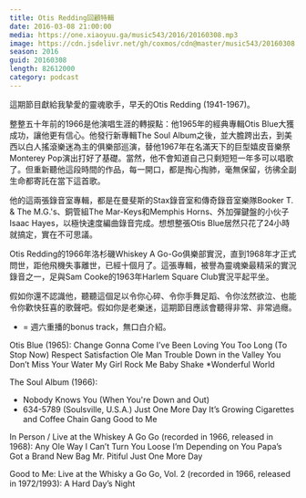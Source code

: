 ```yaml
---
title: Otis Redding回顧特輯
date: 2016-03-08 21:00:00
media: https://one.xiaoyuu.ga/music543/2016/20160308.mp3
image: https://cdn.jsdelivr.net/gh/coxmos/cdn@master/music543/20160308.jpg
season: 2016
guid: 20160308
length: 82612000
category: podcast
---
```


這期節目獻給我摯愛的靈魂歌手，早夭的Otis Redding (1941-1967)。

整整五十年前的1966是他演唱生涯的轉捩點：他1965年的經典專輯Otis Blue大獲成功，讓他更有信心。他發行新專輯The Soul Album之後，並大膽跨出去，到美西以白人搖滾樂迷為主的俱樂部巡演，替他1967年在名滿天下的巨型嬉皮音樂祭Monterey Pop演出打好了基礎。當然，他不會知道自己只剩短短一年多可以唱歌了。但重新聽他這段時間的作品，每一開口，都是掏心掏肺，毫無保留，彷彿全副生命都寄託在當下這首歌。

他的這兩張錄音室專輯，都是在曼斐斯的Stax錄音室和傳奇錄音室樂隊Booker T. & The M.G.'s、銅管組The Mar-Keys和Memphis Horns、外加彈鍵盤的小伙子Isaac Hayes，以極快速度編曲錄音完成。想想整張Otis Blue居然只花了24小時就搞定，實在不可思議。

Otis Redding的1966年洛杉磯Whiskey A Go-Go俱樂部實況，直到1968年才正式問世，距他飛機失事離世，已經十個月了。這張專輯，被譽為靈魂樂最精采的實況錄音之一，足與Sam Cooke的1963年Harlem Square Club實況平起平坐。

假如你還不認識他，聽聽這個足以令你心碎、令你手舞足蹈、令你泫然欲泣、也能令你歡快狂喜的歌聲吧。假如你是老樂迷，這期節目應該會聽得非常、非常過癮。

* = 週六重播的bonus track，無口白介紹。

Otis Blue (1965):
Change Gonna Come
I’ve Been Loving You Too Long (To Stop Now)
Respect
Satisfaction
Ole Man Trouble
Down in the Valley
You Don’t Miss Your Water
My Girl
Rock Me Baby
Shake
*Wonderful World

The Soul Album (1966):
* Nobody Knows You (When You're Down and Out)
* 634-5789 (Soulsville, U.S.A.)
Just One More Day
It’s Growing
Cigarettes and Coffee
Chain Gang
Good to Me

In Person / Live at the Whiskey A Go Go (recorded in 1966, released in 1968):
Any Ole Way
I Can’t Turn You Loose
I’m Depending on You
Papa’s Got a Brand New Bag
Mr. Pitiful
Just One More Day

Good to Me: Live at the Whisky a Go Go, Vol. 2 (recorded in 1966, released in 1972/1993):
A Hard Day’s Night
